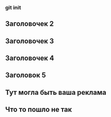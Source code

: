 ### git init
## Заголовочек 2
## Заголовочек 3
## Заголовочек 4
## Заголовок 5
## Тут могла быть ваша реклама 
## Что то пошло не так